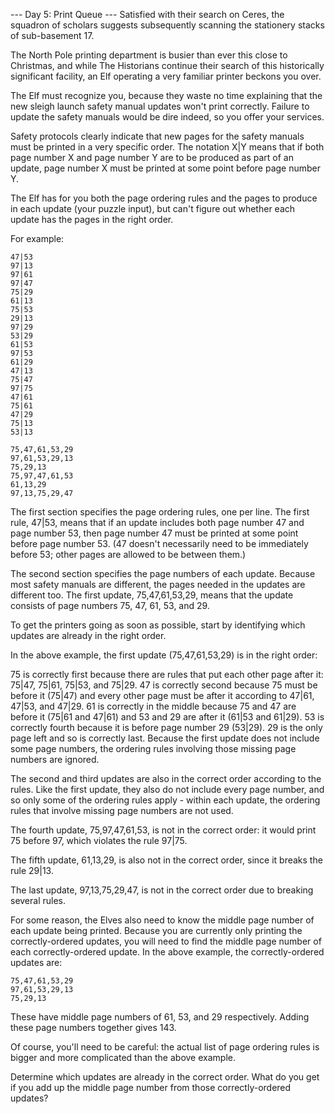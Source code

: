 --- Day 5: Print Queue ---
Satisfied with their search on Ceres, the squadron of scholars suggests subsequently scanning the stationery stacks of sub-basement 17.

The North Pole printing department is busier than ever this close to Christmas, and while The Historians continue their search of this historically significant facility, an Elf operating a very familiar printer beckons you over.

The Elf must recognize you, because they waste no time explaining that the new sleigh launch safety manual updates won't print correctly. Failure to update the safety manuals would be dire indeed, so you offer your services.

Safety protocols clearly indicate that new pages for the safety manuals must be printed in a very specific order. The notation X|Y means that if both page number X and page number Y are to be produced as part of an update, page number X must be printed at some point before page number Y.

The Elf has for you both the page ordering rules and the pages to produce in each update (your puzzle input), but can't figure out whether each update has the pages in the right order.

For example:

```
47|53
97|13
97|61
97|47
75|29
61|13
75|53
29|13
97|29
53|29
61|53
97|53
61|29
47|13
75|47
97|75
47|61
75|61
47|29
75|13
53|13

75,47,61,53,29
97,61,53,29,13
75,29,13
75,97,47,61,53
61,13,29
97,13,75,29,47
```
The first section specifies the page ordering rules, one per line. The first rule, 47|53, means that if an update includes both page number 47 and page number 53, then page number 47 must be printed at some point before page number 53. (47 doesn't necessarily need to be immediately before 53; other pages are allowed to be between them.)

The second section specifies the page numbers of each update. Because most safety manuals are different, the pages needed in the updates are different too. The first update, 75,47,61,53,29, means that the update consists of page numbers 75, 47, 61, 53, and 29.

To get the printers going as soon as possible, start by identifying which updates are already in the right order.

In the above example, the first update (75,47,61,53,29) is in the right order:

75 is correctly first because there are rules that put each other page after it: 75|47, 75|61, 75|53, and 75|29.
47 is correctly second because 75 must be before it (75|47) and every other page must be after it according to 47|61, 47|53, and 47|29.
61 is correctly in the middle because 75 and 47 are before it (75|61 and 47|61) and 53 and 29 are after it (61|53 and 61|29).
53 is correctly fourth because it is before page number 29 (53|29).
29 is the only page left and so is correctly last.
Because the first update does not include some page numbers, the ordering rules involving those missing page numbers are ignored.

The second and third updates are also in the correct order according to the rules. Like the first update, they also do not include every page number, and so only some of the ordering rules apply - within each update, the ordering rules that involve missing page numbers are not used.

The fourth update, 75,97,47,61,53, is not in the correct order: it would print 75 before 97, which violates the rule 97|75.

The fifth update, 61,13,29, is also not in the correct order, since it breaks the rule 29|13.

The last update, 97,13,75,29,47, is not in the correct order due to breaking several rules.

For some reason, the Elves also need to know the middle page number of each update being printed. Because you are currently only printing the correctly-ordered updates, you will need to find the middle page number of each correctly-ordered update. In the above example, the correctly-ordered updates are:

```
75,47,61,53,29
97,61,53,29,13
75,29,13
```
These have middle page numbers of 61, 53, and 29 respectively. Adding these page numbers together gives 143.

Of course, you'll need to be careful: the actual list of page ordering rules is bigger and more complicated than the above example.

Determine which updates are already in the correct order. What do you get if you add up the middle page number from those correctly-ordered updates?

